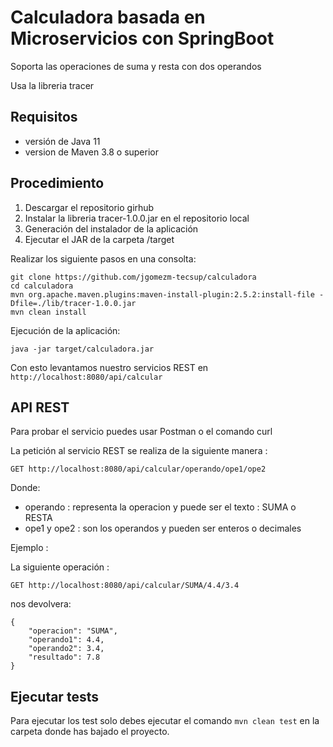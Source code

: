 

# Calculadora basada en Microservicios con SpringBoot

Soporta las operaciones de suma y resta con dos operandos

Usa la libreria tracer

## Requisitos 
- versión de Java 11
- version de Maven 3.8 o superior

## Procedimiento

1. Descargar el repositorio girhub
2. Instalar la libreria tracer-1.0.0.jar en el repositorio local
3. Generación del instalador de la aplicación
4. Ejecutar el JAR de la carpeta /target


Realizar los siguiente pasos en una consolta:

```
git clone https://github.com/jgomezm-tecsup/calculadora
cd calculadora
mvn org.apache.maven.plugins:maven-install-plugin:2.5.2:install-file -Dfile=./lib/tracer-1.0.0.jar
mvn clean install

```

Ejecución de la aplicación:

```
java -jar target/calculadora.jar
```

Con esto levantamos nuestro servicios REST en `http://localhost:8080/api/calcular`


## API REST

Para probar el servicio puedes usar Postman o el comando curl

La petición al servicio REST se realiza de la siguiente manera :

`GET http://localhost:8080/api/calcular/operando/ope1/ope2`

Donde:
- operando : representa la operacion y puede ser el texto : SUMA o RESTA
- ope1 y ope2 : son los operandos y pueden ser enteros o decimales

Ejemplo :

La siguiente  operación : 

`GET http://localhost:8080/api/calcular/SUMA/4.4/3.4`

nos devolvera:

```
{
    "operacion": "SUMA",
    "operando1": 4.4,
    "operando2": 3.4,
    "resultado": 7.8
}
```

## Ejecutar tests

Para ejecutar los test solo debes ejecutar el comando `mvn clean test` en la carpeta donde has bajado el proyecto.

